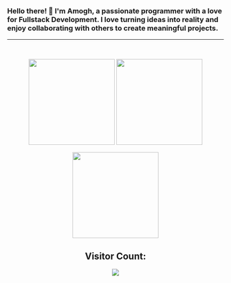 <p align="center">
  <h3>Hello there! 👋 I'm Amogh, a passionate programmer with a love for Fullstack Development. I love turning ideas into reality and enjoy collaborating with others to create meaningful     
  projects.</h3>
  <hr>
</p>
<br>
<p align="center">
<img height="200px" src="https://github-readme-stats.vercel.app/api?username=EnragedBlaze&show_icons=true&theme=gruvbox">
<img height="200px" src="https://github-readme-stats.vercel.app/api/top-langs/?username=EnragedBlaze&layout=compact&show_icons=true&theme=gruvbox">
</p>

<p align="center">
<img height="200px" src="http://github-profile-summary-cards.vercel.app/api/cards/profile-details?username=EnragedBlaze&theme=gruvbox">
</p>

<div align="center">
  <h2>Visitor Count:</h2>
</div>

<p align="center">
  <img align="center" src="https://profile-counter.glitch.me/{EnragedBlaze}/count.svg">
</p>

